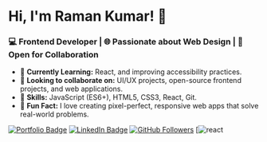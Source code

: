 # Hi, I'm Raman Kumar! 👋

### 💻 Frontend Developer | 🌐 Passionate about Web Design | 🚀 Open for Collaboration

- 🌱 **Currently Learning:** React, and improving accessibility practices.
- 👯 **Looking to collaborate on:** UI/UX projects, open-source frontend projects, and web applications.
- 🎯 **Skills:** JavaScript (ES6+), HTML5, CSS3, React,  Git.
- 🔭 **Fun Fact:** I love creating pixel-perfect, responsive web apps that solve real-world problems.

[![Portfolio Badge](https://img.shields.io/badge/-Portfolio-black?style=flat-square&logo=appveyor)](https://ramankumar444.github.io/Something/index.html)
[![LinkedIn Badge](https://img.shields.io/badge/-LinkedIn-blue?style=flat-square&logo=Linkedin&logoColor=white)](https://www.linkedin.com/in/raman-kumar-8a1a09217/)
[![GitHub Followers](https://img.shields.io/github/followers/yourusername?label=Follow&style=social)](https://github.com/Ramankumar444)
[![react](https://www.google.com/url?sa=i&url=https%3A%2F%2Fwww.linkedin.com%2Fpulse%2Fupcoming-react-19-cutting-edge-features-enhanced-shervin-ghajar-kq4gf&psig=AOvVaw1rDD0hhEODAIhHfb106kzg&ust=1729627254726000&source=images&cd=vfe&opi=89978449&ved=0CBEQjRxqFwoTCPCr2OKhoIkDFQAAAAAdAAAAABAE/)
